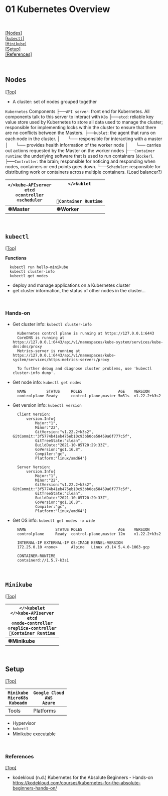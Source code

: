 # <span id='top'>01 Kubernetes Overview</span>

<br>

[[Nodes]](#Nodes)  
[[`kubectl`]](#kubectl)  
[[`Minikube`]](#Minikube)  
[[Setup]](#setup)  
[[References]](#ref)

<br>

## <span id='Nodes'>Nodes</span>

[[Top]](#top)

- A cluster: set of nodes grouped together

`Kubernetes` Components
├──`API server`: front end for Kubernetes. All components talk to this server to interact with `K8s`
├──`etcd`: reliable key value store used by Kubernetes to store all data used to manage the cluster; responsible for implementing locks within the cluster to ensure that there are no conflicts between the Masters.
├──`kublet`: the agent that runs on each node in the cluster.
│ㅤㅤ└── responsible for interacting with a master
│ㅤㅤ└── provides health information of the worker node
│ㅤㅤ└── carries out actions requested by the Master on the worker nodes
├──`Container runtime`: the underlying software that is used to run containers (`docker`).
├──`Controller`: the brain; responsible for noticing and responding when nodes, containers or end points goes down.
└──`Scheduler`: responsible for distributing work or containers across multiple containers. (Load balancer?)

| `</>kube-APIserver`<br>`etcd`<br>`⚙️controller`<br>`⚙️scheduler` | `</>kublet`<br><br><br>`🐳Container Runtime` |
| ---------------------------------------------------------------- | -------------------------------------------- |
| **☸️Master**                                                     | **☸️Worker**                                 |

<br>

## <span id='kubectl'>`kubectl`</span>

[[Top]](#top)

**Functions**

      kubectl run hello-minikube
      kubectl cluster-info
      kubectl get nodes

- deploy and manage applications on a Kubernetes cluster
- get cluster information, the status of other nodes in the cluster...

<br>

### Hands-on

- Get cluster info: `kubectl cluster-info`

        Kubernetes control plane is running at https://127.0.0.1:6443
        CoreDNS is running at https://127.0.0.1:6443/api/v1/namespaces/kube-system/services/kube-dns:dns/proxy
        Metrics-server is running at https://127.0.0.1:6443/api/v1/namespaces/kube-system/services/https:metrics-server:/proxy

        To further debug and diagnose cluster problems, use 'kubectl cluster-info dump'.

- Get node info: `kubectl get nodes`

        NAME         STATUS     ROLES                AGE    VERSION
        controlplane Ready      control-plane,master 5m51s  v1.22.2+k3s2

- Get version info: `kubectl version`

        Client Version:
            version.Info{
                Major:"1",
                Minor:"22",
                GitVersion:"v1.22.2+k3s2", GitCommit:"3f5774b41eb475eb10c93bb0ce58459a6f777c5f",
                GitTreeState:"clean",
                BuildDate:"2021-10-05T20:29:33Z",
                GoVersion:"go1.16.8",
                Compiler:"gc",
                Platform:"linux/amd64"}

        Server Version:
            version.Info{
                Major:"1",
                Minor:"22",
                GitVersion:"v1.22.2+k3s2", GitCommit:"3f5774b41eb475eb10c93bb0ce58459a6f777c5f",
                GitTreeState:"clean",
                BuildDate:"2021-10-05T20:29:33Z",
                GoVersion:"go1.16.8",
                Compiler:"gc",
                Platform:"linux/amd64"}

- Get OS info: `kubectl get nodes -o wide`

        NAME             STATUS ROLES                AGE    VERSION
        controlplane     Ready  control-plane,master 12m    v1.22.2+k3s2

        INTERNAL-IP EXTERNAL-IP OS-IMAGE KERNEL-VERSION
        172.25.0.10 <none>      Alpine   Linux v3.14 5.4.0-1063-gcp

        CONTAINER-RUNTIME
        containerd://1.5.7-k3s1

<br>

## <span id='Minikube'>`Minikube`</span>

[[Top]](#top)

| `</>kubelet`<br>`</>kube-APIserver`<br>`etcd`<br>`⚙️node-controller`<br>`⚙️replica-controller`<br>`🐳Container Runtime` |
| ----------------------------------------------------------------------------------------------------------------------- |
| **☸️Minikube**                                                                                                          |

<br>

## <span id='setup'>Setup</span>

[[Top]](#top)

| `Minikube`<br>`MicroK8s`<br>`Kubeadm` | `Google Cloud`<br>`AWS`<br>`Azure` |
| ------------------------------------- | ---------------------------------- |
| Tools                                 | Platforms                          |

- Hypervisor
- `kubectl`
- Minikube executable

<br>

### <span id='ref'>References</span>

[[Top]](#top)

- kodekloud (n.d.) Kubernetes for the Absolute Beginners - Hands-on https://kodekloud.com/courses/kubernetes-for-the-absolute-beginners-hands-on/
